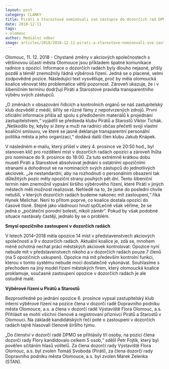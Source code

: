 ```yaml
---
layout: post
category: CLANKY
title: Piráti a Starostové nominovali své zástupce do dozorčích rad DPMO a Flory na základě výběrového řízení
date: 2018-12-11
tags: 
- olomouc
author: Mediální odbor
image: articles/2018/2018-12-11-pirati-a-starostove-nominovali-sve-zastupce-do-dozorcich-rad-dpmo-a-flory-na-zaklade-vyberoveho-rizeni.jpg  #751x422 pixelu
---
```

Olomouc, 11. 12. 2018 - Chystané změny v akciových společnostech s většinovou účastí města Olomouce jsou příkladem špatné komunikace radnice s opozicí. Informace o dozorčích radách byly dlouho nejasné, přišly pozdě a téměř znemožnily řádná výběrová řízení. Jedná se o placené, velmi zodpovědné pozice. Následující text vysvětluje, proč by měla olomoucká koalice věnovat této problematice větší pozornost. Zároveň ukazuje, že i v šibeničním termínu dodržují Piráti a Starostové pravidla transparentního výběru svých zástupců.

„O změnách v obsazování řídicích a kontrolních orgánů se náš zastupitelský klub dozvěděl z médií, šířily se různé fámy z nepotvrzených zdrojů. První oficiální informace přišla až spolu s předložením materiálů k projednání zastupitelstvem,“ vyjádřil se předseda klubu Pirátů a Starostů Viktor Tichák. „Neškodilo by, kdyby si ženy a muži na radnici občas přečetli svoji vlastní koaliční smlouvu, ve které se jasně deklaruje transparentní personální politika města a jeho organizací,“  dodává další člen klubu Jakub Knápek.

V následném e-mailu, který přišel v úterý 4. prosince ve 20:50 hod., byl stanoven klíč pro rozdělení míst v dozorčích radách opozici a zároveň lhůta pro nominace do 9. prosince do 18:00. Za tuto extrémně krátkou dobu museli Piráti a Starostové absolvovat jednání s ostatními opozičními stranami a dohodnout se na nominacích svých zástupců do jednotlivých akciovek. „Je nestandardní, aby na rozhodnutí o personálním obsazení tak důležitých pozic měly opoziční strany pouhých pět dní. Tento šibeniční termín nám znemožnil vypsání širšího výběrového řízení, které Piráti v jiných městech měli možnost realizovat. Nehledě na to, že jsme do poslední chvíle netušili, v kterých dozorčích radách budeme nakonec mít zastoupení,“ říká Hynek Melichar. Není to přitom poprvé, co koalice dostala opozici do časové tísně. Stejně jako vládnoucí hnutí spOLečně však věříme, že se jedná o „počáteční porodní bolesti, nikoli záměr“. Pokud by však podobné situace nastávaly častěji, jednalo by se o problém.

**Smysl opozičního zastoupení v dozorčích radách**

V letech 2014–2018 měla opozice 14 míst v představenstvech akciových společností a 9 v dozorčích radách. Aktuální koalice je, zdá se, mnohem méně ochotná nechat práci městských akciovek kontrolovat: Opozice nyní nebude mít v představenstvech nikoho a v dozorčích radách pouze 7 členů (na 5 opozičních uskupení). Opozice má mít především kontrolní funkci, kterou v tomto systému nebude moci dostatečně vykonávat. Souhlasíme s přechodem na jiný model řízení městských firem, který olomoucká koalice proklamuje, současné zastoupení opozice v dozorčích radách je ale ostudně malé.

**Výběrové řízení u Pirátů a Starostů**

Bezprostředně po jednání opozice 6. prosince vypsal zastupitelský klub interní výběrové řízení na pozice člena v dozorčí radě Dopravního podniku města Olomouce, a.s. a člena v dozorčí radě Výstaviště Flora Olomouc, a.s. Přihlásit se mohli všichni členové a registrovaní příznivci Pirátů a Starostů v Olomouci. Na základě kandidátských řečí poté o zastoupení v dozorčích radách tajně hlasovali členové širšího týmu.

„Do členství v dozorčí radě DPMO se přihlásily tři osoby, na pozici člena dozorčí rady Flory kandidovalo celkem 5 osob,“ sdělil Petr Fojtík, který byl pověřen sčítáním hlasů volitelů. Za člena dozorčí rady Výstaviště Flora Olomouc, a.s. byl zvolen Tomáš Svoboda (Piráti), za člena dozorčí rady Dopravního podniku města Olomouce, a.s. byl zvolen Marek Zelenka (STAN).
